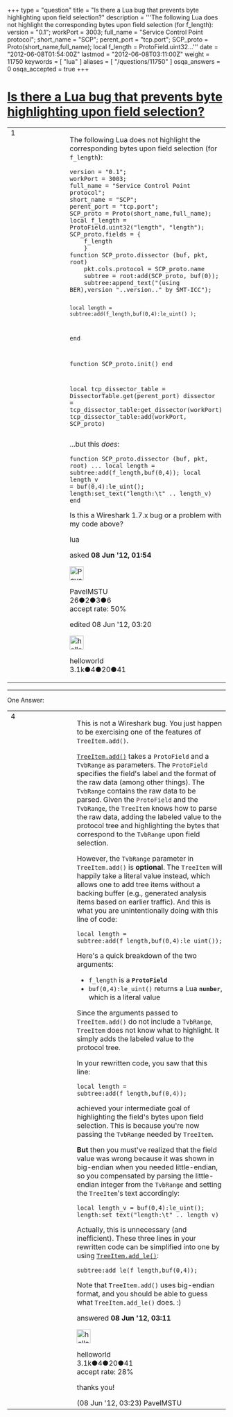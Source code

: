 +++
type = "question"
title = "Is there a Lua bug that prevents byte highlighting upon field selection?"
description = '''The following Lua does not highlight the corresponding bytes upon field selection (for f_length): version = &quot;0.1&quot;; workPort = 3003;  full_name = &quot;Service Control Point protocol&quot;; short_name = &quot;SCP&quot;; perent_port = &quot;tcp.port&quot;; SCP_proto = Proto(short_name,full_name); local f_length = ProtoField.uint32...'''
date = "2012-06-08T01:54:00Z"
lastmod = "2012-06-08T03:11:00Z"
weight = 11750
keywords = [ "lua" ]
aliases = [ "/questions/11750" ]
osqa_answers = 0
osqa_accepted = true
+++

<div class="headNormal">

# [Is there a Lua bug that prevents byte highlighting upon field selection?](/questions/11750/is-there-a-lua-bug-that-prevents-byte-highlighting-upon-field-selection)

</div>

<div id="main-body">

<div id="askform">

<table id="question-table" style="width:100%;"><colgroup><col style="width: 50%" /><col style="width: 50%" /></colgroup><tbody><tr class="odd"><td style="width: 30px; vertical-align: top"><div class="vote-buttons"><div id="post-11750-score" class="post-score" title="current number of votes">1</div><div id="favorite-count" class="favorite-count"></div></div></td><td><div id="item-right"><div class="question-body"><p>The following Lua does not highlight the corresponding bytes upon field selection (for <code>f_length</code>):</p><pre><code>version = &quot;0.1&quot;;
workPort = 3003; 
full_name = &quot;Service Control Point protocol&quot;;
short_name = &quot;SCP&quot;;
perent_port = &quot;tcp.port&quot;;
SCP_proto = Proto(short_name,full_name);
local f_length = ProtoField.uint32(&quot;length&quot;, &quot;length&quot;);
SCP_proto.fields = {
    f_length
    }
function SCP_proto.dissector (buf, pkt, root)
    pkt.cols.protocol = SCP_proto.name
    subtree = root:add(SCP_proto, buf(0));
    subtree:append_text(&quot;(using BER),version &quot;..version..&quot; by SMT-ICC&quot;);

    local length = subtree:add(f_length,buf(0,4):le_uint() );
end

function SCP_proto.init()
end

local tcp_dissector_table = DissectorTable.get(perent_port)
dissector = tcp_dissector_table:get_dissector(workPort)
tcp_dissector_table:add(workPort, SCP_proto)</code></pre><p>...but this <em>does</em>:</p><pre><code>function SCP_proto.dissector (buf, pkt, root)
    ...
    local length = subtree:add(f_length,buf(0,4));
    local length_v = buf(0,4):le_uint();
    length:set_text(&quot;length:\t&quot; .. length_v)
end</code></pre><p>Is this a Wireshark 1.7.x bug or a problem with my code above?</p></div><div id="question-tags" class="tags-container tags">lua</div><div id="question-controls" class="post-controls"></div><div class="post-update-info-container"><div class="post-update-info post-update-info-user"><p>asked <strong>08 Jun '12, 01:54</strong></p><img src="https://secure.gravatar.com/avatar/3763e1738205d07231e2d6fc4ff01a35?s=32&amp;d=identicon&amp;r=g" class="gravatar" width="32" height="32" alt="PavelMSTU&#39;s gravatar image" /><p>PavelMSTU<br />
<span class="score" title="26 reputation points">26</span><span title="2 badges"><span class="badge1">●</span><span class="badgecount">2</span></span><span title="3 badges"><span class="silver">●</span><span class="badgecount">3</span></span><span title="6 badges"><span class="bronze">●</span><span class="badgecount">6</span></span><br />
<span class="accept_rate" title="Rate of the user&#39;s accepted answers">accept rate:</span> <span title="PavelMSTU has one accepted answer">50%</span></p></div><div class="post-update-info post-update-info-edited"><p>edited 08 Jun '12, 03:20</p><img src="https://secure.gravatar.com/avatar/362ba1008ad9a075d1556d33e97dfed6?s=32&amp;d=identicon&amp;r=g" class="gravatar" width="32" height="32" alt="helloworld&#39;s gravatar image" /><p>helloworld<br />
<span class="score" title="3149 reputation points"><span>3.1k</span></span><span title="4 badges"><span class="badge1">●</span><span class="badgecount">4</span></span><span title="20 badges"><span class="silver">●</span><span class="badgecount">20</span></span><span title="41 badges"><span class="bronze">●</span><span class="badgecount">41</span></span></p></div></div><div id="comments-container-11750" class="comments-container"></div><div id="comment-tools-11750" class="comment-tools"></div><div class="clear"></div><div id="comment-11750-form-container" class="comment-form-container"></div><div class="clear"></div></div></td></tr></tbody></table>

------------------------------------------------------------------------

<div class="tabBar">

<span id="sort-top"></span>

<div class="headQuestions">

One Answer:

</div>

</div>

<span id="11751"></span>

<div id="answer-container-11751" class="answer accepted-answer">

<table style="width:100%;"><colgroup><col style="width: 50%" /><col style="width: 50%" /></colgroup><tbody><tr class="odd"><td style="width: 30px; vertical-align: top"><div class="vote-buttons"><div id="post-11751-score" class="post-score" title="current number of votes">4</div></div></td><td><div class="item-right"><div class="answer-body"><p>This is not a Wireshark bug. You just happen to be exercising one of the features of <code>TreeItem.add()</code>.</p><p><a href="http://wiki.wireshark.org/LuaAPI/TreeItem#treeitem:add.28proto_field_.5B.2Ctvbrange.5D_.5B.2Cvalue_.5B.2Ctext1_.5B.2Ctext2.5D_....5D_.5D.29"><code>TreeItem.add()</code></a> takes a <code>ProtoField</code> and a <code>TvbRange</code> as parameters. The <code>ProtoField</code> specifies the field's label and the format of the raw data (among other things). The <code>TvbRange</code> contains the raw data to be parsed. Given the <code>ProtoField</code> and the <code>TvbRange</code>, the <code>TreeItem</code> knows how to parse the raw data, adding the labeled value to the protocol tree and highlighting the bytes that correspond to the <code>TvbRange</code> upon field selection.</p><p>However, the <code>TvbRange</code> parameter in <code>TreeItem.add()</code> is <strong>optional</strong>. The <code>TreeItem</code> will happily take a literal value instead, which allows one to add tree items without a backing buffer (e.g., generated analysis items based on earlier traffic). And this is what you are unintentionally doing with this line of code:</p><pre><code>local length = subtree:add(f_length,buf(0,4):le_uint());</code></pre><p>Here's a quick breakdown of the two arguments:</p><ul><li><code>f_length</code> is a <strong><code>ProtoField</code></strong></li><li><code>buf(0,4):le_uint()</code> returns a Lua <strong><code>number</code></strong>, which is a literal value</li></ul><p>Since the arguments passed to <code>TreeItem.add()</code> do not include a <code>TvbRange</code>, <code>TreeItem</code> does not know what to highlight. It simply adds the labeled value to the protocol tree.</p><p>In your rewritten code, you saw that this line:</p><pre><code>local length = subtree:add(f_length,buf(0,4));</code></pre><p>achieved your intermediate goal of highlighting the field's bytes upon field selection. This is because you're now passing the <code>TvbRange</code> needed by <code>TreeItem</code>.</p><p><strong>But</strong> then you must've realized that the field value was wrong because it was shown in big-endian when you needed little-endian, so you compensated by parsing the little-endian integer from the <code>TvbRange</code> and setting the <code>TreeItem</code>'s text accordingly:</p><pre><code>local length_v = buf(0,4):le_uint();
length:set_text(&quot;length:\t&quot; .. length_v)</code></pre><p>Actually, this is unnecessary (and inefficient). These three lines in your rewritten code can be simplified into one by using <a href="http://wiki.wireshark.org/LuaAPI/TreeItem#treeitem:add_le.28proto_field_.5B.2Ctvbrange.5D_.5B.2Cvalue_.5B.2Ctext1_.5B.2Ctext2.5D_....5D_.5D.29"><code>TreeItem.add_le()</code></a>:</p><pre><code>subtree:add_le(f_length,buf(0,4));</code></pre><p>Note that <code>TreeItem.add()</code> uses big-endian format, and you should be able to guess what <code>TreeItem.add_le()</code> does. :)</p></div><div class="answer-controls post-controls"></div><div class="post-update-info-container"><div class="post-update-info post-update-info-user"><p>answered <strong>08 Jun '12, 03:11</strong></p><img src="https://secure.gravatar.com/avatar/362ba1008ad9a075d1556d33e97dfed6?s=32&amp;d=identicon&amp;r=g" class="gravatar" width="32" height="32" alt="helloworld&#39;s gravatar image" /><p>helloworld<br />
<span class="score" title="3149 reputation points"><span>3.1k</span></span><span title="4 badges"><span class="badge1">●</span><span class="badgecount">4</span></span><span title="20 badges"><span class="silver">●</span><span class="badgecount">20</span></span><span title="41 badges"><span class="bronze">●</span><span class="badgecount">41</span></span><br />
<span class="accept_rate" title="Rate of the user&#39;s accepted answers">accept rate:</span> <span title="helloworld has 28 accepted answers">28%</span></p></div></div><div id="comments-container-11751" class="comments-container"><span id="11752"></span><div id="comment-11752" class="comment"><div id="post-11752-score" class="comment-score"></div><div class="comment-text"><p>thanks you!</p></div><div id="comment-11752-info" class="comment-info"><span class="comment-age">(08 Jun '12, 03:23)</span> PavelMSTU</div></div></div><div id="comment-tools-11751" class="comment-tools"></div><div class="clear"></div><div id="comment-11751-form-container" class="comment-form-container"></div><div class="clear"></div></div></td></tr></tbody></table>

</div>

<div class="paginator-container-left">

</div>

</div>

</div>


